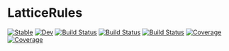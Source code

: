 # LatticeRules

[![Stable](https://img.shields.io/badge/docs-stable-blue.svg)](https://PieterjanRobbe.github.io/LatticeRules.jl/stable)
[![Dev](https://img.shields.io/badge/docs-dev-blue.svg)](https://PieterjanRobbe.github.io/LatticeRules.jl/dev)
[![Build Status](https://github.com/PieterjanRobbe/LatticeRules.jl/workflows/CI/badge.svg)](https://github.com/PieterjanRobbe/LatticeRules.jl/actions)
[![Build Status](https://travis-ci.com/PieterjanRobbe/LatticeRules.jl.svg?branch=master)](https://travis-ci.com/PieterjanRobbe/LatticeRules.jl)
[![Build Status](https://ci.appveyor.com/api/projects/status/github/PieterjanRobbe/LatticeRules.jl?svg=true)](https://ci.appveyor.com/project/PieterjanRobbe/LatticeRules-jl)
[![Coverage](https://codecov.io/gh/PieterjanRobbe/LatticeRules.jl/branch/master/graph/badge.svg)](https://codecov.io/gh/PieterjanRobbe/LatticeRules.jl)
[![Coverage](https://coveralls.io/repos/github/PieterjanRobbe/LatticeRules.jl/badge.svg?branch=master)](https://coveralls.io/github/PieterjanRobbe/LatticeRules.jl?branch=master)
